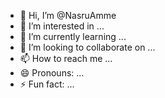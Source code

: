 - 👋 Hi, I’m @NasruAmme
- 👀 I’m interested in ...
- 🌱 I’m currently learning ...
- 💞️ I’m looking to collaborate on ...
- 📫 How to reach me ...
- 😄 Pronouns: ...
- ⚡ Fun fact: ...

<!---
NasruAmme/NasruAmme is a ✨ special ✨ repository because its `README.md` (this file) appears on your GitHub profile.
You can click the Preview link to take a look at your changes.
--->
